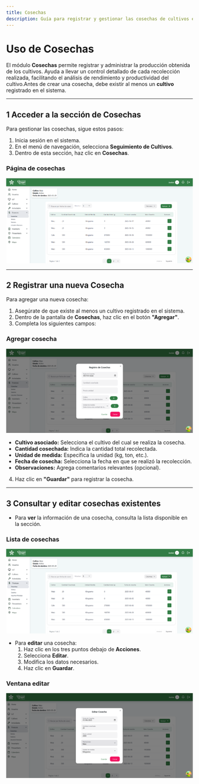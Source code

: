 ```yaml
---
title: Cosechas
description: Guía para registrar y gestionar las cosechas de cultivos en el sistema.
---
```


#  Uso de Cosechas

El módulo **Cosechas** permite registrar y administrar la producción obtenida de los cultivos. Ayuda a llevar un control detallado de cada recolección realizada, facilitando el análisis de rendimiento y productividad del cultivo.Antes de crear una cosecha, debe existir al menos un **cultivo** registrado en el sistema.

---

## 1️ Acceder a la sección de Cosechas

Para gestionar las cosechas, sigue estos pasos:

1. Inicia sesión en el sistema.
2. En el menú de navegación, selecciona **Seguimiento de Cultivos**.
3. Dentro de esta sección, haz clic en **Cosechas**.

###  Página de cosechas  
![Captura de pantalla del home](../../../../public/cesechaspage.png)

---

## 2️ Registrar una nueva Cosecha

Para agregar una nueva cosecha:

1. Asegúrate de que existe al menos un cultivo registrado en el sistema.
2. Dentro de la pantalla de **Cosechas**, haz clic en el botón **"Agregar"**.
3. Completa los siguientes campos:

###  Agregar cosecha  
![Captura de pantalla del home](../../../../public/agregarcosechass.png)


- **Cultivo asociado:** Selecciona el cultivo del cual se realiza la cosecha.
- **Cantidad cosechada:** Indica la cantidad total recolectada.
- **Unidad de medida:** Especifica la unidad (kg, ton, etc.).
- **Fecha de cosecha:** Selecciona la fecha en que se realizó la recolección.
- **Observaciones:** Agrega comentarios relevantes (opcional).

4. Haz clic en **"Guardar"** para registrar la cosecha.

---

## 3️ Consultar y editar cosechas existentes

- Para **ver** la información de una cosecha, consulta la lista disponible en la sección.

### Lista de cosechas  
![Captura listar](../../../../public/listarcosechas.png)

- Para **editar** una cosecha:
  1. Haz clic en los tres puntos debajo de **Acciones**.
  2. Selecciona **Editar**.
  3. Modifica los datos necesarios.
  4. Haz clic en **Guardar**.

###  Ventana editar  
![Captura de pantalla del home](../../../../public/editcosechas.png)



